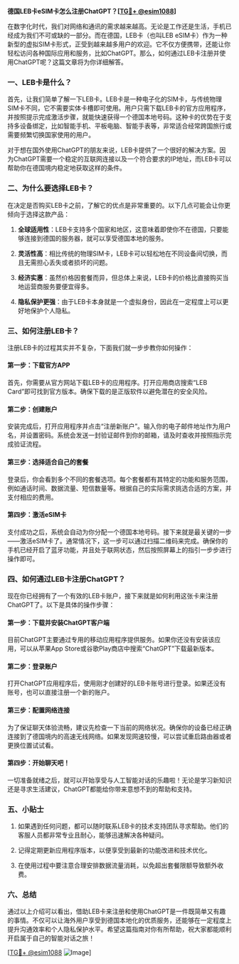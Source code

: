 **德国LEB卡eSIM卡怎么注册ChatGPT？[[TG💪+ @esim1088](https://t.me/s/esim1088)]**

在数字化时代，我们对网络和通讯的需求越来越高。无论是工作还是生活，手机已经成为我们不可或缺的一部分。而在德国，LEB卡（也叫LEB eSIM卡）作为一种新型的虚拟SIM卡形式，正受到越来越多用户的欢迎。它不仅方便携带，还能让你轻松访问各种国际应用和服务，比如ChatGPT。那么，如何通过LEB卡注册并使用ChatGPT呢？这篇文章将为你详细解答。

### 一、LEB卡是什么？

首先，让我们简单了解一下LEB卡。LEB卡是一种电子化的SIM卡，与传统物理SIM卡不同，它不需要实体卡槽即可使用。用户只需下载LEB卡的官方应用程序，并按照提示完成激活步骤，就能快速获得一个德国本地号码。这种卡的优势在于支持多设备绑定，比如智能手机、平板电脑、智能手表等，非常适合经常跨国旅行或需要频繁切换国家使用的用户。

对于想在国外使用ChatGPT的朋友来说，LEB卡提供了一个很好的解决方案。因为ChatGPT需要一个稳定的互联网连接以及一个符合要求的IP地址，而LEB卡可以帮助你在德国境内稳定地获取这样的条件。

### 二、为什么要选择LEB卡？

在决定是否购买LEB卡之前，了解它的优点是非常重要的。以下几点可能会让你更倾向于选择这款产品：

1. **全球适用性**：LEB卡支持多个国家和地区，这意味着即使你不在德国，只要能够连接到德国的服务器，就可以享受德国本地的服务。
   
2. **灵活性高**：相比传统的物理SIM卡，LEB卡可以轻松地在不同设备间切换，而且无需担心丢失或者损坏的问题。

3. **经济实惠**：虽然价格因套餐而异，但总体上来说，LEB卡的价格比直接购买当地运营商服务要便宜得多。

4. **隐私保护更强**：由于LEB卡本身就是一个虚拟身份，因此在一定程度上可以更好地保护个人隐私。

### 三、如何注册LEB卡？

注册LEB卡的过程其实并不复杂，下面我们就一步步教你如何操作：

#### 第一步：下载官方APP

首先，你需要从官方网站下载LEB卡的应用程序。打开应用商店搜索“LEB Card”即可找到官方版本。确保下载的是正版软件以避免潜在的安全风险。

#### 第二步：创建账户

安装完成后，打开应用程序并点击“注册新账户”。输入你的电子邮件地址作为用户名，并设置密码。系统会发送一封验证邮件到你的邮箱，请及时查收并按照指示完成验证流程。

#### 第三步：选择适合自己的套餐

登录后，你会看到多个不同的套餐选项。每个套餐都有其特定的功能和服务范围，例如通话时间、数据流量、短信数量等。根据自己的实际需求挑选合适的方案，并支付相应的费用。

#### 第四步：激活eSIM卡

支付成功之后，系统会自动为你分配一个德国本地号码。接下来就是最关键的一步——激活eSIM卡了。通常情况下，这一步可以通过扫描二维码来完成。确保你的手机已经开启了蓝牙功能，并且处于联网状态，然后按照屏幕上的指引一步步进行操作即可。

### 四、如何通过LEB卡注册ChatGPT？

现在你已经拥有了一个有效的LEB卡账户，接下来就是如何利用这张卡来注册ChatGPT了。以下是具体的操作步骤：

#### 第一步：下载并安装ChatGPT客户端

目前ChatGPT主要通过专用的移动应用程序提供服务。如果你还没有安装该应用，可以从苹果App Store或谷歌Play商店中搜索“ChatGPT”下载最新版本。

#### 第二步：登录账户

打开ChatGPT应用程序后，使用刚才创建好的LEB卡账号进行登录。如果还没有账号，也可以直接注册一个新的账户。

#### 第三步：配置网络连接

为了保证聊天体验流畅，建议先检查一下当前的网络状况。确保你的设备已经正确连接到了德国境内的高速无线网络。如果发现网速较慢，可以尝试重启路由器或者更换位置试试看。

#### 第四步：开始聊天吧！

一切准备就绪之后，就可以开始享受与人工智能对话的乐趣啦！无论是学习新知识还是寻求生活建议，ChatGPT都能给你带来意想不到的帮助和支持。

### 五、小贴士

1. 如果遇到任何问题，都可以随时联系LEB卡的技术支持团队寻求帮助。他们的客服人员都非常专业且耐心，能够迅速解决各种疑问。
   
2. 记得定期更新应用程序版本，以便享受到最新的功能改进和技术优化。

3. 在使用过程中要注意合理安排数据流量消耗，以免超出套餐限额导致额外收费。

### 六、总结

通过以上介绍可以看出，借助LEB卡来注册和使用ChatGPT是一件既简单又有趣的事情。不仅可以让海外用户享受到德国本地化的优质服务，还能够在一定程度上提升沟通效率和个人隐私保护水平。希望这篇指南对你有所帮助，祝大家都能顺利开启属于自己的智能对话之旅！

[[TG💪+ @esim1088](https://t.me/s/esim1088) ![Image](https://i.postimg.cc/4NQfJmqS/Snipaste-2025-05-13-00-14-12.png)]